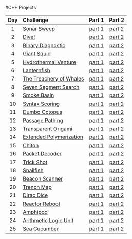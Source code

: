 #C++ Projects

| Day | Challenge | Part 1 | Part 2 |
|:---:|:---|:---:|:---:|
| 1 | [Sonar Sweep](https://adventofcode.com/2021/day/1) | [part 1](./day01/part1.py) | [part 2](./day01/part2.py) |
| 2 | [Dive!](https://adventofcode.com/2021/day/2) | [part 1](./day02/part1.py) | [part 2](./day02/part2.py) |
| 3 | [Binary Diagnostic](https://adventofcode.com/2021/day/3) | [part 1](./day03/part1.py) | [part 2](./day03/part2.py) |
| 4 | [Giant Squid](https://adventofcode.com/2021/day/4) | [part 1](./day04/part1.py) | [part 2](./day04/part2.py) |
| 5 | [Hydrothermal Venture](https://adventofcode.com/2021/day/5) | [part 1](./day05/part1.py) | [part 2](./day05/part2.py) |
| 6 | [Lanternfish](https://adventofcode.com/2021/day/6) | [part 1](./day06/part1.py) | [part 2](./day06/part2.py) |
| 7 | [The Treachery of Whales](https://adventofcode.com/2021/day/7) | [part 1](./day07/part1.py) | [part 2](./day07/part2.py) |
| 8 | [Seven Segment Search](https://adventofcode.com/2021/day/8) | [part 1](./day08/part1.py) | [part 2](./day08/part2.py) |
| 9 | [Smoke Basin](https://adventofcode.com/2021/day/9) | [part 1](./day09/part1.py) | [part 2](./day09/part2.py) |
| 10 | [Syntax Scoring](https://adventofcode.com/2021/day/10) | [part 1](./day10/part1.py) | [part 2](./day10/part2.py) |
| 11 | [Dumbo Octopus](https://adventofcode.com/2021/day/11) | [part 1](./day11/part1.py) | [part 2](./day11/part2.py) |
| 12 | [Passage Pathing](https://adventofcode.com/2021/day/12) | [part 1](./day12/part12.py) | [part 2](./day12/part12.py) |
| 13 | [Transparent Origami](https://adventofcode.com/2021/day/13) | [part 1](./day13/part1.py) | [part 2](./day13/part2.py) |
| 14 | [Extended Polymerization](https://adventofcode.com/2021/day/14) | [part 1](./day14/part1.py) | [part 2](./day14/part2.py) |
| 15 | [Chiton](https://adventofcode.com/2021/day/15) | [part 1](./day15/part1.py) | [part 2](./day15/part2.py) |
| 16 | [Packet Decoder](https://adventofcode.com/2021/day/16) | [part 1](./day16/part12.py) | [part 2](./day16/part12.py) |
| 17 | [Trick Shot](https://adventofcode.com/2021/day/17) | [part 1](./day17/part12.py) | [part 2](./day17/part12.py) |
| 18 | [Snailfish](https://adventofcode.com/2021/day/18) | [part 1](./day18/part12.py) | [part 2](./day18/part12.py) |
| 19 | [Beacon Scanner](https://adventofcode.com/2021/day/19) | [part 1](./day19/part1.py) | [part 2](./day19/part2.py) |
| 20 | [Trench Map](https://adventofcode.com/2021/day/20) | [part 1](./day20/part12.py) | [part 2](./day20/part12.py) |
| 21 | [Dirac Dice](https://adventofcode.com/2021/day/21) | [part 1](./day21/part1.py) | [part 2](./day21/part2.py) |
| 22 | [Reactor Reboot](https://adventofcode.com/2021/day/22) | [part 1](./day22/part1.py) | [part 2](./day22/part2.py) |
| 23 | [Amphipod](https://adventofcode.com/2021/day/23) | [part 1](./day23/part1.py) | [part 2](./day23/part2.py) |
| 24 | [Arithmetic Logic Unit](https://adventofcode.com/2021/day/24) | [part 1](./day24/part12.py) | [part 2](./day24/part12.py) |
| 25 | [Sea Cucumber](https://adventofcode.com/2021/day/25) | [part 1](./day25/part1.py) | [part 2](./day25/part1.py) |
